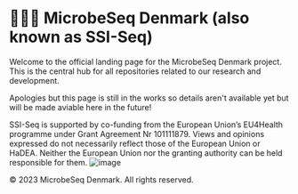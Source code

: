 # 🧬🇩🇰 MicrobeSeq Denmark (also known as SSI-Seq)

Welcome to the official landing page for the MicrobeSeq Denmark project. This is the central hub for all repositories related to our research and development.

Apologies but this page is still in the works so details aren't available yet but will be made aviable here in the future!

SSI-Seq is supported by co-funding from the European Union’s EU4Health programme under Grant Agreement Nr 101111879. Views and opinions expressed do not necessarily reflect those of the European Union or HaDEA. Neither the European Union nor the granting authority can be held responsible for them.
![image](https://github.com/user-attachments/assets/e3fed87c-8530-4dcd-a262-c15a162a774c)

© 2023 MicrobeSeq Denmark. All rights reserved.
